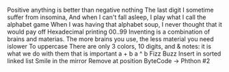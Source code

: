 Positive anything is better than negative nothing
The last digit
I sometime suffer from insomina, And when I can't fall asleep, I play what I call the alphabet game
When I was having that alphabet soup, I never thought that it would pay off
Hexadecimal printing
00..99
Inventing is a combination of brains and materias. The more brains you use, the less material you need
islower
To uppercase
There are only 3 colors, 10 digits, and & notes: it is what we do with them that is important
a + b
a ^ b
Fizz Buzz
Insert in sorted linked list
Smile in the mirror
Remove at position
ByteCode -> Phthon #2
